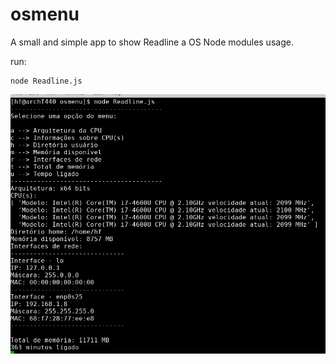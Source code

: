 # osmenu

A small and simple app to show Readline a OS Node modules usage.

run:


```
node Readline.js
```

![Alt osmenu](https://github.com/helio-frota/osmenu/raw/master/a.png)


